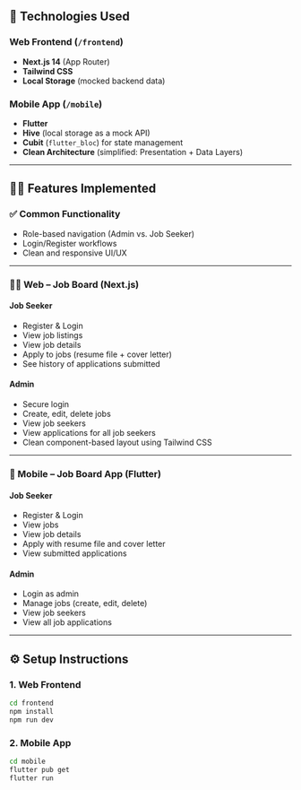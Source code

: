 ## 🚀 Technologies Used

### Web Frontend (`/frontend`)
- **Next.js 14** (App Router)
- **Tailwind CSS**
- **Local Storage** (mocked backend data)

### Mobile App (`/mobile`)
- **Flutter**
- **Hive** (local storage as a mock API)
- **Cubit** (`flutter_bloc`) for state management
- **Clean Architecture** (simplified: Presentation + Data Layers)

---

## 👩‍💼 Features Implemented

### ✅ Common Functionality
- Role-based navigation (Admin vs. Job Seeker)
- Login/Register workflows
- Clean and responsive UI/UX

---

### 🧑‍💻 Web – Job Board (Next.js)

#### Job Seeker
- Register & Login
- View job listings
- View job details
- Apply to jobs (resume file + cover letter)
- See history of applications submitted

#### Admin
- Secure login
- Create, edit, delete jobs
- View job seekers
- View applications for all job seekers
- Clean component-based layout using Tailwind CSS

---

### 📱 Mobile – Job Board App (Flutter)

#### Job Seeker
- Register & Login
- View jobs
- View job details
- Apply with resume file and cover letter
- View submitted applications

#### Admin
- Login as admin
- Manage jobs (create, edit, delete)
- View job seekers
- View all job applications

---

## ⚙️ Setup Instructions

### 1. Web Frontend

```bash
cd frontend
npm install
npm run dev
```

### 2. Mobile App

```bash
cd mobile
flutter pub get
flutter run
